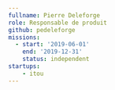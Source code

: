 ```yaml
---
fullname: Pierre Deleforge
role: Responsable de produit
github: pedeleforge
missions:
  - start: '2019-06-01'
    end: '2019-12-31'
    status: independent
startups:
    - itou
---
```

